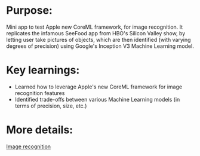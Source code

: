

# Purpose:

Mini app to test Apple new CoreML framework, for image recognition. It replicates the infamous SeeFood app from HBO's Silicon Valley show, by letting user take pictures of objects, which are then identified (with varying degrees of precision) using Google's Inception V3 Machine Learning model.

# Key learnings:

- Learned how to leverage Apple's new CoreML framework for image recognition features
- Identified trade-offs between various Machine Learning models (in terms of precision, size, etc.) 

# More details:
[Image recognition](https://github.com/fschaus/HotDogOrNot/blob/master/IMG_1345.png)
